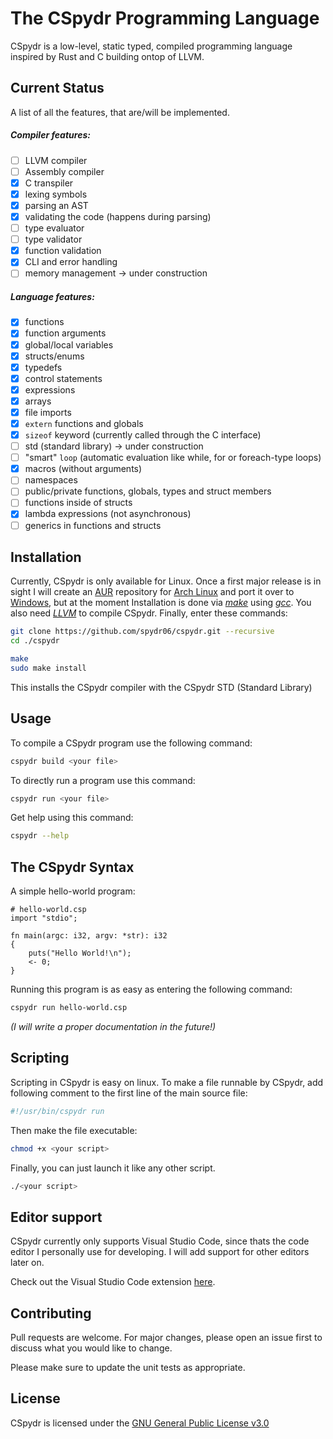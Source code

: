 # The CSpydr Programming Language

CSpydr is a low-level, static typed, compiled programming language inspired by Rust and C building ontop of LLVM. 

## Current Status
A list of all the features, that are/will be implemented.

##### Compiler features:
- [ ] LLVM compiler
- [ ] Assembly compiler
- [x] C transpiler
- [x] lexing symbols
- [x] parsing an AST
- [x] validating the code (happens during parsing)
- [ ] type evaluator
- [ ] type validator
- [x] function validation
- [x] CLI and error handling
- [ ] memory management -> under construction

##### Language features:
- [x] functions
- [x] function arguments 
- [x] global/local variables
- [x] structs/enums
- [x] typedefs
- [x] control statements
- [x] expressions
- [x] arrays
- [x] file imports
- [x] `extern` functions and globals
- [x] `sizeof` keyword (currently called through the C interface)
- [ ] std (standard library) -> under construction
- [ ] "smart" `loop` (automatic evaluation like while, for or foreach-type loops)
- [x] macros (without arguments)
- [ ] namespaces
- [ ] public/private functions, globals, types and struct members
- [ ] functions inside of structs
- [x] lambda expressions (not asynchronous)
- [ ] generics in functions and structs

## Installation

Currently, CSpydr is only available for Linux. Once a first major release is in sight I will create an [AUR](https://aur.archlinux.org/) repository for [Arch Linux](https://archlinux.org/) and port it over to [Windows](https://www.microsoft.com/windows), but at the moment Installation is done via [*make*](https://www.gnu.org/software/make/) using [*gcc*](https://gcc.gnu.org/). You also need [*LLVM*](https://llvm.org/docs/GettingStarted.html) to compile CSpydr.
Finally, enter these commands:

```bash
git clone https://github.com/spydr06/cspydr.git --recursive
cd ./cspydr
```
```bash
make
sudo make install
```
This installs the CSpydr compiler with the CSpydr STD (Standard Library)

## Usage

To compile a CSpydr program use the following command:
```bash
cspydr build <your file>
```
To directly run a program use this command:
```bash
cspydr run <your file>
```

Get help using this command:
```bash
cspydr --help
```

## The CSpydr Syntax

A simple hello-world program:
```
# hello-world.csp
import "stdio";

fn main(argc: i32, argv: *str): i32
{
    puts("Hello World!\n");
    <- 0;
}
```
Running this program is as easy as entering the following command:
```bash
cspydr run hello-world.csp
```

*(I will write a proper documentation in the future!)*

## Scripting

Scripting in CSpydr is easy on linux. To make a file runnable by CSpydr, add following comment to the first line of the main source file:
```bash
#!/usr/bin/cspydr run
```
Then make the file executable:
```bash
chmod +x <your script>
```
Finally, you can just launch it like any other script.
```bash
./<your script>
```

## Editor support

CSpydr currently only supports Visual Studio Code, since thats the code editor I personally use for developing. I will add support for other editors later on.

Check out the Visual Studio Code extension [here](https://github.com/spydr06/cspydr-vscode-extension).

## Contributing
Pull requests are welcome. For major changes, please open an issue first to discuss what you would like to change.

Please make sure to update the unit tests as appropriate.

## License
CSpydr is licensed under the [GNU General Public License v3.0](https://www.gnu.org/licenses/gpl-3.0.en.html)
